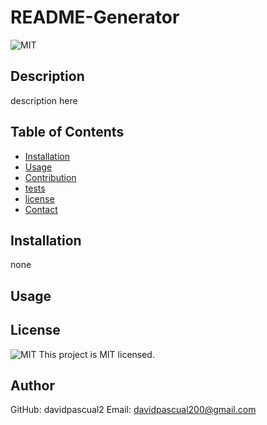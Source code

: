 # README-Generator
![MIT](https://img.shields.io/badge/license-MIT-yellowg)
## Description
description here
## Table of Contents
* [Installation](#installation)
* [Usage](#usage)
* [Contribution](#contribution)
* [tests](#tests)
* [license](#license)
* [Contact](#contract)
## Installation
none
## Usage

## License
![MIT](https://img.shields.io/badge/license-MIT-yellowg) This project is MIT licensed.
## Author
GitHub: davidpascual2
Email: davidpascual200@gmail.com
